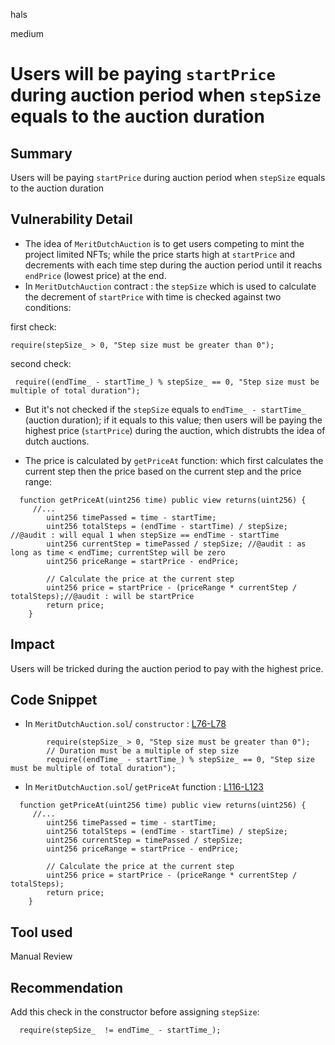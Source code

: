 hals

medium

# Users will be paying `startPrice` during auction period when `stepSize` equals to the auction duration

## Summary

Users will be paying `startPrice` during auction period when `stepSize` equals to the auction duration

## Vulnerability Detail

- The idea of `MeritDutchAuction` is to get users competing to mint the project limited NFTs; while the price starts high at `startPrice` and decrements with each time step during the auction period until it reachs `endPrice` (lowest price) at the end.
- In `MeritDutchAuction` contract :
  the `stepSize` which is used to calculate the decrement of `startPrice` with time is checked against two conditions:

first check:

```solidity
require(stepSize_ > 0, "Step size must be greater than 0");
```

second check:

```solidity
 require((endTime_ - startTime_) % stepSize_ == 0, "Step size must be multiple of total duration");
```

- But it's not checked if the `stepSize` equals to `endTime_ - startTime_` (auction duration); if it equals to this value; then users will be paying the highest price (`startPrice`) during the auction, which distrubts the idea of dutch auctions.

- The price is calculated by `getPriceAt` function: which first calculates the current step then the price based on the current step and the price range:

```solidity
  function getPriceAt(uint256 time) public view returns(uint256) {
     //...
        uint256 timePassed = time - startTime;
        uint256 totalSteps = (endTime - startTime) / stepSize; //@audit : will equal 1 when stepSize == endTime - startTime
        uint256 currentStep = timePassed / stepSize; //@audit : as long as time < endTime; currentStep will be zero
        uint256 priceRange = startPrice - endPrice;

        // Calculate the price at the current step
        uint256 price = startPrice - (priceRange * currentStep / totalSteps);//@audit : will be startPrice
        return price;
    }
```

## Impact

Users will be tricked during the auction period to pay with the highest price.

## Code Snippet

- In `MeritDutchAuction.sol`/ `constructor` : [L76-L78](https://github.com/sherlock-audit/2023-07-beam-auction/blob/ab734b575dc3b268de0457c2e3ab0e7d10cd7dd8/dutch-nft/src/MeritDutchAuction.sol#L76-L78)

```solidity
        require(stepSize_ > 0, "Step size must be greater than 0");
        // Duration must be a multiple of step size
        require((endTime_ - startTime_) % stepSize_ == 0, "Step size must be multiple of total duration");
```

- In `MeritDutchAuction.sol`/ `getPriceAt` function : [L116-L123](https://github.com/sherlock-audit/2023-07-beam-auction/blob/ab734b575dc3b268de0457c2e3ab0e7d10cd7dd8/dutch-nft/src/MeritDutchAuction.sol#L116-L123)

```solidity
  function getPriceAt(uint256 time) public view returns(uint256) {
     //...
        uint256 timePassed = time - startTime;
        uint256 totalSteps = (endTime - startTime) / stepSize;
        uint256 currentStep = timePassed / stepSize;
        uint256 priceRange = startPrice - endPrice;

        // Calculate the price at the current step
        uint256 price = startPrice - (priceRange * currentStep / totalSteps);
        return price;
    }
```

## Tool used

Manual Review

## Recommendation

Add this check in the constructor before assigning `stepSize`:

```solidity
  require(stepSize_  != endTime_ - startTime_);
```